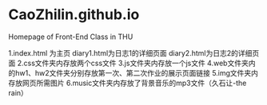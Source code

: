 # CaoZhilin.github.io
Homepage of Front-End Class in THU

1.index.html 为主页
  diary1.html为日志1的详细页面
  diary2.html为日志2的详细页面
2.css文件夹内存放两个css文件
3.js文件夹内存放一个js文件
4.web文件夹内的hw1、hw2文件夹分别存放第一次、第二次作业的展示页面链接
5.img文件夹内存放网页所需图片
6.music文件夹内存放了背景音乐的mp3文件（久石让-the rain）

